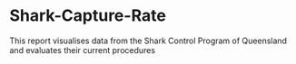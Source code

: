 # Shark-Capture-Rate
This report visualises data from the Shark Control Program of Queensland and evaluates their current procedures
